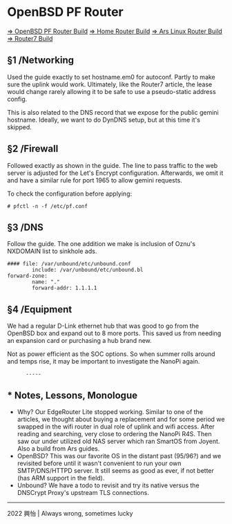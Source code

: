 # OpenBSD PF Router

[=> OpenBSD PF Router Build](https://www.openbsd.org/faq/pf/example1.html)
[=> Home Router Build](https://hackaday.com/2018/04/12/building-the-perfect-home-router/)
[=> Ars Linux Router Build](https://arstechnica.com/gadgets/2016/04/the-ars-guide-to-building-a-linux-router-from-scratch/)
[=> Router7 Build](https://michael.stapelberg.ch/posts/2021-07-10-linux-25gbit-internet-router-pc-build/)

## §1 /Networking
Used the guide exactly to set hostname.em0 for autoconf. Partly to make sure the uplink would work. Ultimately, like the Router7 article, the lease would change rarely allowing it to be safe to use a pseudo-static address config.

This is also related to the DNS record that we expose for the public gemini hostname. Ideally, we want to do DynDNS setup, but at this time it's skipped.

## §2 /Firewall
Followed exactly as shown in the guide. The line to pass traffic to the web server is adjusted for the Let's Encrypt configuration. Afterwards, we omit it and have a similar rule for port 1965 to allow gemini requests.

To check the configuration before applying:
```
# pfctl -n -f /etc/pf.conf
```

## §3 /DNS
Follow the guide. The one addition we make is inclusion of Oznu's NXDOMAIN list to sinkhole ads.

```
#### file: /var/unbound/etc/unbound.conf
        include: /var/unbound/etc/unbound.bl
forward-zone:
        name: "."
        forward-addr: 1.1.1.1
```

## §4 /Equipment
We had a regular D-Link ethernet hub that was good to go from the OpenBSD box and expand out to 8 more ports. This saved us from needing an expansion card or purchasing a hub brand new.

Not as power efficient as the SOC options. So when summer rolls around and temps rise, it may be important to investigate the NanoPi again.


          -----
## * Notes, Lessons, Monologue
* Why? Our EdgeRouter Lite stopped working. Similar to one of the articles, we thought about buying a replacement and for some period we swapped in the wifi router in dual role of uplink and wifi access. After reading and searching, very close to ordering the NanoPi R4S. Then saw our under utilized old NAS server which ran SmartOS from Joyent. Also a build from Ars guides.
* OpenBSD? This was our favorite OS in the distant past (95/96?) and we revisited before until it wasn't convenient to run your own SMTP/DNS/HTTPD server. It still seems as good as ever, if not better (has ARM support in the field).
* Unbound? We have a todo to revisit and try its native versus the DNSCrypt Proxy's upstream TLS connections.

_________________________________________
2022 興怡 | Always wrong, sometimes lucky

